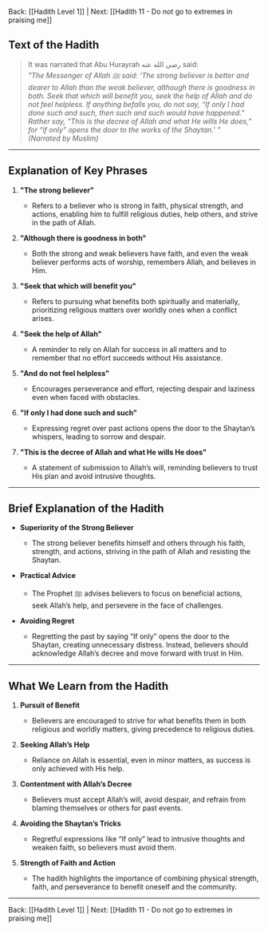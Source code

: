 Back: [[Hadith Level 1]] | Next: [[Hadith 11 - Do not go to extremes in praising me]]

## Text of the Hadith
> It was narrated that Abu Hurayrah رضي الله عنه said:  
> *"The Messenger of Allah ﷺ said: ‘The strong believer is better and dearer to Allah than the weak believer, although there is goodness in both. Seek that which will benefit you, seek the help of Allah and do not feel helpless. If anything befalls you, do not say, “If only I had done such and such, then such and such would have happened.” Rather say, “This is the decree of Allah and what He wills He does,” for “if only” opens the door to the works of the Shaytan.’ "*  
> *(Narrated by Muslim)*  

---

## Explanation of Key Phrases
1. **"The strong believer"**  
   - Refers to a believer who is strong in faith, physical strength, and actions, enabling him to fulfill religious duties, help others, and strive in the path of Allah.  

2. **"Although there is goodness in both"**  
   - Both the strong and weak believers have faith, and even the weak believer performs acts of worship, remembers Allah, and believes in Him.  

3. **"Seek that which will benefit you"**  
   - Refers to pursuing what benefits both spiritually and materially, prioritizing religious matters over worldly ones when a conflict arises.  

4. **"Seek the help of Allah"**  
   - A reminder to rely on Allah for success in all matters and to remember that no effort succeeds without His assistance.  

5. **"And do not feel helpless"**  
   - Encourages perseverance and effort, rejecting despair and laziness even when faced with obstacles.  

6. **"If only I had done such and such"**  
   - Expressing regret over past actions opens the door to the Shaytan’s whispers, leading to sorrow and despair.  

7. **"This is the decree of Allah and what He wills He does"**  
   - A statement of submission to Allah’s will, reminding believers to trust His plan and avoid intrusive thoughts.  

---

## Brief Explanation of the Hadith
- **Superiority of the Strong Believer**  
  - The strong believer benefits himself and others through his faith, strength, and actions, striving in the path of Allah and resisting the Shaytan.  

- **Practical Advice**  
  - The Prophet ﷺ advises believers to focus on beneficial actions, seek Allah’s help, and persevere in the face of challenges.  

- **Avoiding Regret**  
  - Regretting the past by saying “If only” opens the door to the Shaytan, creating unnecessary distress. Instead, believers should acknowledge Allah’s decree and move forward with trust in Him.  

---

## What We Learn from the Hadith
1. **Pursuit of Benefit**  
   - Believers are encouraged to strive for what benefits them in both religious and worldly matters, giving precedence to religious duties.  

2. **Seeking Allah’s Help**  
   - Reliance on Allah is essential, even in minor matters, as success is only achieved with His help.  

3. **Contentment with Allah’s Decree**  
   - Believers must accept Allah’s will, avoid despair, and refrain from blaming themselves or others for past events.  

4. **Avoiding the Shaytan’s Tricks**  
   - Regretful expressions like “If only” lead to intrusive thoughts and weaken faith, so believers must avoid them.  

5. **Strength of Faith and Action**  
   - The hadith highlights the importance of combining physical strength, faith, and perseverance to benefit oneself and the community.  

---
Back: [[Hadith Level 1]] | Next: [[Hadith 11 - Do not go to extremes in praising me]]